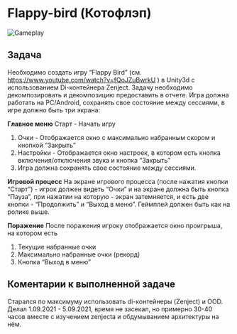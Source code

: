 # Flappy-bird (Котофлэп)

![Gameplay](/ReadmeGifs/Gameplay.gif)

## Задача
Необходимо создать игру “Flappy Bird” (см. https://www.youtube.com/watch?v=fQoJZuBwrkU ) в Unity3d с использованием Di-контейнера Zenject. Задачу необходимо декомпозировать и декомпозицию предоставить в отчете.
Игра должна работать на PC/Android, сохранять свое состояние между сессиями, в игре должно быть три экрана:

**Главное меню**
Старт - Начать игру
1) Очки - Отображается окно с максимально набранным скором и кнопкой “Закрыть”
2) Настройки - Отображается окно настроек, в котором есть кнопка включения/отключения звука и кнопка “Закрыть”
3) Игра должна сохранять свое состояние между сессиями.

**Игровой процесс**
На экране игрового процесса (после нажатия кнопки “Старт”) - игрок должен видеть “Очки” и на экране должна быть кнопка “Пауза”, при нажатии на которую - экран затемняется, и есть две кнопки - “Продолжить” и “Выход в меню”.
Геймплей должен быть как на ролике выше.

**Поражение**
После поражения игроку отображается окно проигрыша, на котором есть
1) Текущие набранные очки 
2) Максимально набранные очки (рекорд)
3) Кнопка “Выход в меню”

## Коментарии к выполненной задаче
Старался по максимуму использовать di-контейнеры (Zenject) и OOD. Делал 1.09.2021 - 5.09.2021, время не засекал, но примерно 30-40 часов вместе с изучением zenjecta и обдумыванием архитектуры на нём.
